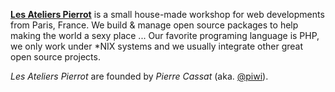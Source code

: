 [**Les Ateliers Pierrot**](http://www.ateliers-pierrot.fr/) is a small house-made workshop for web developments from Paris, France.
We build & manage open source packages to help making the world a sexy place ... Our favorite programing language is PHP, 
we only work under *NIX systems and we usually integrate other great open source projects.

*Les Ateliers Pierrot* are founded by *Pierre Cassat* (aka. [@piwi](http://e-piwi.fr/)).
